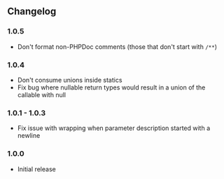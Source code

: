 ## Changelog

### 1.0.5

-   Don't format non-PHPDoc comments (those that don't start with `/**`)

### 1.0.4

-   Don't consume unions inside statics
-   Fix bug where nullable return types would result in a union of the callable with null

### 1.0.1 - 1.0.3

-   Fix issue with wrapping when parameter description started with a newline

### 1.0.0

-   Initial release
